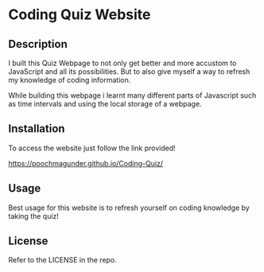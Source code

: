 # Coding Quiz Website

## Description

I built this Quiz Webpage to not only get better and more accustom to JavaScript and all its possibilities. But to also give myself a way to refresh my knowledge of coding information.

While building this webpage i learnt many different parts of Javascript such as time intervals and using the local storage of a webpage.

## Installation

To access the website just follow the link provided!

https://poochmagunder.github.io/Coding-Quiz/

## Usage

Best usage for this website is to refresh yourself on coding knowledge by taking the quiz!

## License

Refer to the LICENSE in the repo.